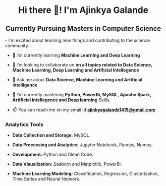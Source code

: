 <h1 align="center">Hi there 👋! I'm Ajinkya Galande </h1>
<h2 align="center"> Currently Pursuing Masters in Computer Science</h2>
- I'm excited about learning new things and contributing to the science community.

- 🌱 I’m currently learning **Machine Learning and Deep Learning**

- 👯 I’m looking to collaborate on **on all topics related to Data Science, Machine Learning, Deep Learning and Artificial Intellegence**

- 💬 Ask me about **Data Science, Machine Learning and Artificial Intelligence**

- 🌱 I’m currently mastering **Python, PowerBi, MySQL, Apache Spark, Artificial intellegence and Deep learning** Skills.

- 📫 You can reach me on my email id **ajinkyagalande1415@gmail.com**

### Analytics Tools

* **Data Collection and Storage:** MySQL.

* **Data Processing and Analytics:** Jupyter Notebook, Pandas, Numpy.

* **Development:** Python and Clean Code.

* **Data Visualization:** Seaborn and Matplotlib, PowerBi.

* **Machine Learning Modeling:** Classification, Regression, Clusterization, Time Series and Neural Network.



